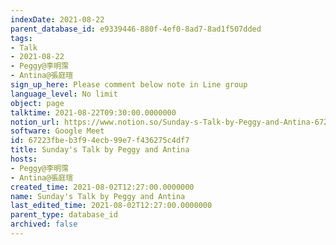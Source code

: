 ```yaml
---
indexDate: 2021-08-22
parent_database_id: e9339446-880f-4ef0-8ad7-8ad1f507dded
tags:
- Talk
- 2021-08-22
- Peggy@李明霈
- Antina@張庭瑄
sign_up_here: Please comment below note in Line group
language_level: No limit
object: page
talktime: 2021-08-22T09:30:00.0000000
notion_url: https://www.notion.so/Sunday-s-Talk-by-Peggy-and-Antina-67223fbeb3f94ecb99e7f436275c4df7
software: Google Meet
id: 67223fbe-b3f9-4ecb-99e7-f436275c4df7
title: Sunday's Talk by Peggy and Antina
hosts:
- Peggy@李明霈
- Antina@張庭瑄
created_time: 2021-08-02T12:27:00.0000000
name: Sunday's Talk by Peggy and Antina
last_edited_time: 2021-08-02T12:27:00.0000000
parent_type: database_id
archived: false
---
```







